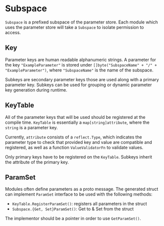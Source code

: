 # Subspace

`Subspace` is a prefixed subspace of the parameter store. Each module which uses the
parameter store will take a `Subspace` to isolate permission to access.

## Key

Parameter keys are human readable alphanumeric strings. A parameter for the key
`"ExampleParameter"` is stored under `[]byte("SubspaceName" + "/" + "ExampleParameter")`,
	where `"SubspaceName"` is the name of the subspace.

Subkeys are secondary parameter keys those are used along with a primary parameter key.
Subkeys can be used for grouping or dynamic parameter key generation during runtime.

## KeyTable

All of the parameter keys that will be used should be registered at the compile
time. `KeyTable` is essentially a `map[string]attribute`, where the `string` is a parameter key.

Currently, `attribute` consists of a `reflect.Type`, which indicates the parameter
type to check that provided key and value are compatible and registered, as well as a function `ValueValidatorFn` to validate values.

Only primary keys have to be registered on the `KeyTable`. Subkeys inherit the
attribute of the primary key.

## ParamSet

Modules often define parameters as a proto message. The generated struct can implement
`ParamSet` interface to be used with the following methods:

* `KeyTable.RegisterParamSet()`: registers all parameters in the struct
* `Subspace.{Get, Set}ParamSet()`: Get to & Set from the struct

The implementor should be a pointer in order to use `GetParamSet()`.
